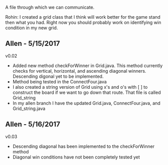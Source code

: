 A file through which we can communicate.

Rohin:
I created a grid class that I think will work better for the game stand then what you had.
Right now you should probably work on identifying win condition in my new grid.

Allen - 5/15/2017
-----------------
v0.02
 - Added new method checkForWinner in Grid.java. This method currently checks for vertical, horizontal, and ascending diagonal winners.    Descending digonal yet to be implemented.
 - Method being tested in the ConnectFour.java
 - I also created a string version of Grid using x's and o's with [ ] to construct the board if we want to go down that route. That file is called Grid_string
 - In my allen branch I have the updated Grid.java, ConnectFour.java, and Grid_string.java 

Allen - 5/16/2017
-----------------
v0.03
- Descending diagonal has been implemented to the checkForWinner method
- Diagonal win conditions have not been completely tested yet
